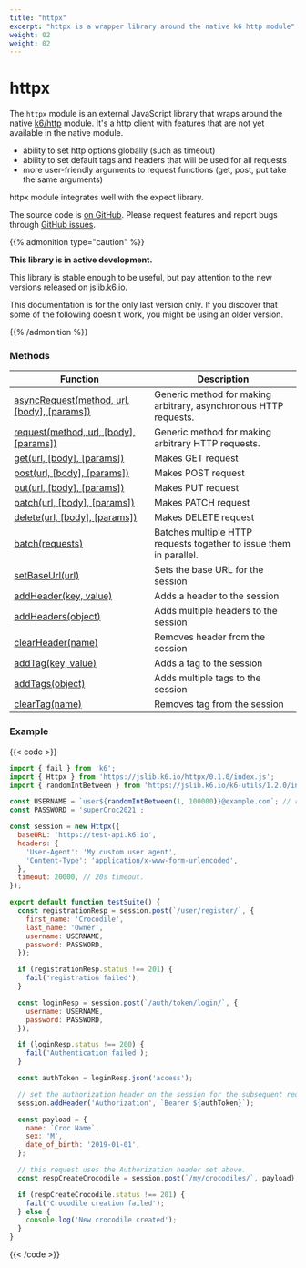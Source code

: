 ```yaml
---
title: "httpx"
excerpt: "httpx is a wrapper library around the native k6 http module"
weight: 02
weight: 02
---
```


# httpx

The `httpx` module is an external JavaScript library that wraps around the native [k6/http](/docs/k6/<K6_VERSION>/javascript-api/k6-http) module.
It's a http client with features that are not yet available in the native module.

- ability to set http options globally (such as timeout)
- ability to set default tags and headers that will be used for all requests
- more user-friendly arguments to request functions (get, post, put take the same arguments)

httpx module integrates well with the expect library.

The source code is [on GitHub](https://github.com/k6io/k6-jslib-httpx).
Please request features and report bugs through [GitHub issues](https://github.com/k6io/k6-jslib-httpx/issues).

{{% admonition type="caution" %}}

**This library is in active development.**

This library is stable enough to be useful, but pay attention to the new versions released on [jslib.k6.io](https://jslib.k6.io).

This documentation is for the only last version only. If you discover that some of the following doesn't work, you might be using an older version.

 {{% /admonition %}}

### Methods

| Function                                                                                       | Description                                                        |
| ---------------------------------------------------------------------------------------------- | ------------------------------------------------------------------ |
| [asyncRequest(method, url, [body], [params])](/javascript-api/jslib/httpx/asyncrequest)        | Generic method for making arbitrary, asynchronous HTTP requests.   |
| [request(method, url, [body], [params])](/javascript-api/jslib/httpx/request)                  | Generic method for making arbitrary HTTP requests.                 |
| [get(url, [body], [params])](/javascript-api/jslib/httpx/get)                                  | Makes GET request                                                  |
| [post(url, [body], [params])](/javascript-api/jslib/httpx/post)                                | Makes POST request                                                 |
| [put(url, [body], [params])](/javascript-api/jslib/httpx/put)                                  | Makes PUT request                                                  |
| [patch(url, [body], [params])](/javascript-api/jslib/httpx/patch)                              | Makes PATCH request                                                |
| [delete(url, [body], [params])](/javascript-api/jslib/httpx/delete)                            | Makes DELETE request                                               |
| [batch(requests)](/docs/k6/<K6_VERSION>/javascript-api/jslib/httpx/batch)           | Batches multiple HTTP requests together to issue them in parallel. |
| [setBaseUrl(url)](/docs/k6/<K6_VERSION>/javascript-api/jslib/httpx/setbaseurl)      | Sets the base URL for the session                                  |
| [addHeader(key, value)](/docs/k6/<K6_VERSION>/javascript-api/jslib/httpx/addheader) | Adds a header to the session                                       |
| [addHeaders(object)](/docs/k6/<K6_VERSION>/javascript-api/jslib/httpx/addheaders)   | Adds multiple headers to the session                               |
| [clearHeader(name)](/docs/k6/<K6_VERSION>/javascript-api/jslib/httpx/clearheader)   | Removes header from the session                                    |
| [addTag(key, value)](/docs/k6/<K6_VERSION>/javascript-api/jslib/httpx/addtag)       | Adds a tag to the session                                          |
| [addTags(object)](/docs/k6/<K6_VERSION>/javascript-api/jslib/httpx/addtags)         | Adds multiple tags to the session                                  |
| [clearTag(name)](/docs/k6/<K6_VERSION>/javascript-api/jslib/httpx/cleartag)         | Removes tag from the session                                       |

### Example

{{< code >}}

```javascript
import { fail } from 'k6';
import { Httpx } from 'https://jslib.k6.io/httpx/0.1.0/index.js';
import { randomIntBetween } from 'https://jslib.k6.io/k6-utils/1.2.0/index.js';

const USERNAME = `user${randomIntBetween(1, 100000)}@example.com`; // random email address
const PASSWORD = 'superCroc2021';

const session = new Httpx({
  baseURL: 'https://test-api.k6.io',
  headers: {
    'User-Agent': 'My custom user agent',
    'Content-Type': 'application/x-www-form-urlencoded',
  },
  timeout: 20000, // 20s timeout.
});

export default function testSuite() {
  const registrationResp = session.post(`/user/register/`, {
    first_name: 'Crocodile',
    last_name: 'Owner',
    username: USERNAME,
    password: PASSWORD,
  });

  if (registrationResp.status !== 201) {
    fail('registration failed');
  }

  const loginResp = session.post(`/auth/token/login/`, {
    username: USERNAME,
    password: PASSWORD,
  });

  if (loginResp.status !== 200) {
    fail('Authentication failed');
  }

  const authToken = loginResp.json('access');

  // set the authorization header on the session for the subsequent requests.
  session.addHeader('Authorization', `Bearer ${authToken}`);

  const payload = {
    name: `Croc Name`,
    sex: 'M',
    date_of_birth: '2019-01-01',
  };

  // this request uses the Authorization header set above.
  const respCreateCrocodile = session.post(`/my/crocodiles/`, payload);

  if (respCreateCrocodile.status !== 201) {
    fail('Crocodile creation failed');
  } else {
    console.log('New crocodile created');
  }
}
```

{{< /code >}}
